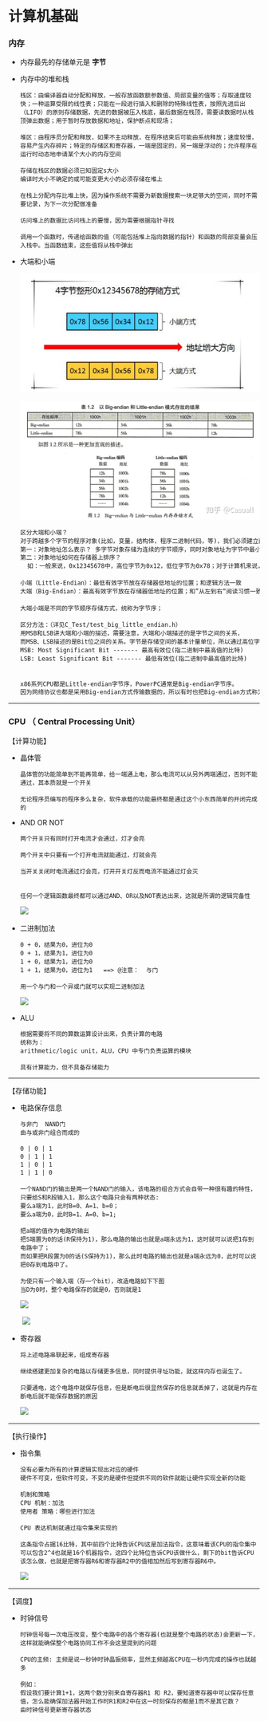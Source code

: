 # 计算机基础

### 内存

* 内存最先的存储单元是 **字节**





* 内存中的堆和栈

  ``` text
  栈区：由编译器自动分配和释放，一般存放函数额参数值、局部变量的值等；存取速度较快；一种运算受限的线性表；只能在一段进行插入和删除的特殊线性表，按照先进后出（LIFO）的原则存储数据，先进的数据被压入栈底，最后数据在栈顶，需要读数据时从栈顶弹出数据；用于暂时存放数据和地址，保护断点和现场；
  
  堆区：由程序员分配和释放，如果不主动释放，在程序结束后可能由系统释放；速度较慢，容易产生内存碎片；特定的存储区和寄存器，一端是固定的，另一端是浮动的；允许程序在运行时动态地申请某个大小的内存空间
  
  存储在栈区的数据必须已知固定s大小
  编译时大小不确定的或可能变更大小的必须存储在堆上
  
  在栈上分配内存比堆上快，因为操作系统不需要为新数据搜索一块足够大的空间，同时不需要记录，为下一次分配做准备
  
  访问堆上的数据比访问栈上的要慢，因为需要根据指针寻找
  
  调用一个函数时，传递给函数的值（可能包括堆上指向数据的指针）和函数的局部变量会压入栈中。当函数结束，这些值将从栈中弹出
  ```
  
  



* 大端和小端

  ![](大端vs.小端.jpg)

  ![](https://raw.githubusercontent.com/MJX1010/PicGoRepo/main/img/202109262134303.jpg)

  ``` tex
  区分大端和小端？
  对于跨越多个字节的程序对象(比如，变量，结构体，程序二进制代码，等)，我们必须建立两个统一的规则，用来规范化。
  第一：对象地址怎么表示？ 多字节对象存储为连续的字节顺序，同时对象地址为字节中最小的地址
  第二：对象地址如何在存储器上排序？ 
  	如：一般来说，0x12345678中，高位字节为0x12，低位字节为0x78；对于计算机来说，高位低位怎么放都可以
  
  小端（Little-Endian）：最低有效字节放在存储器低地址的位置；和逻辑方法一致
  大端（Big-Endian）：最高有效字节放在存储器低地址的位置；和”从左到右“阅读习惯一致
  
  大端小端是不同的字节顺序存储方式，统称为字节序；
  
  区分方法：（详见C_Test/test_big_little_endian.h）
  用MSB和LSB讲大端和小端的描述，需要注意，大端和小端描述的是字节之间的关系，
  而MSB、LSB描述的是Bit位之间的关系。字节是存储空间的基本计量单位，所以通过高位字节和低位字节来理解大小端存储是最为直接的。
  MSB: Most Significant Bit ------- 最高有效位(指二进制中最高值的比特)
  LSB: Least Significant Bit ------- 最低有效位(指二进制中最高值的比特)
  
  
  x86系列CPU都是Little-endian字节序，PowerPC通常是Big-endian字节序。
  因为网络协议也都是采用Big-endian方式传输数据的，所以有时也把Big-endian方式称为网络字节序
  ```

  





---



### CPU （ Central Processing Unit）



【计算功能】

* 晶体管

  ``` text
  晶体管的功能简单到不能再简单，给一端通上电，那么电流可以从另外两端通过，否则不能通过，其本质就是一个开关
  
  无论程序员编写的程序多么复杂，软件承载的功能最终都是通过这个小东西简单的开闭完成的
  ```

* AND  OR  NOT

  ```text
  两个开关只有同时打开电流才会通过，灯才会亮
  
  两个开关中只要有一个打开电流就能通过，灯就会亮
  
  当开关关闭时电流通过灯会亮，打开开关灯反而电流不能通过灯会灭
  
  
  任何一个逻辑函数最终都可以通过AND、OR以及NOT表达出来，这就是所谓的逻辑完备性
  ```

  ![](https://i.loli.net/2021/05/27/2B6QfpNTG79Uti1.png)

  

* 二进制加法

  ``` text
  0 + 0，结果为0，进位为0
  0 + 1，结果为1，进位为0
  1 + 0，结果为1，进位为0
  1 + 1，结果为0，进位为1   ==> @注意：  与门
  
  用一个与门和一个异或门就可以实现二进制加法
  ```

  ![](https://i.loli.net/2021/05/27/Gfq5c2WZlyQVNgx.png)

* ALU

  ``` text
  根据需要将不同的算数运算设计出来，负责计算的电路
  统称为：
  arithmetic/logic unit，ALU，CPU 中专门负责运算的模块
  
  具有计算能力，但不具备存储能力
  ```





---



【存储功能】



* 电路保存信息

  ``` text
  与非门  NAND门
  由与或非门组合而成的
  
  0 | 0 | 1
  0 | 1 | 1
  1 | 0 | 1
  1 | 1 | 0
  
  一个NAND门的输出是两一个NAND门的输入，该电路的组合方式会自带一种很有趣的特性，只要给S和R段输入1，那么这个电路只会有两种状态:
  要么a端为1，此时B=0、A=1、b=0；
  要么a端为0，此时B=1、A=0、b=1;
  
  把a端的值作为电路的输出
  把S端置为0的话(R保持为1)，那么电路的输出也就是a端永远为1，这时就可以说把1存到电路中了；
  而如果把R段置为0的话(S保持为1)，那么此时电路的输出也就是a端永远为0，此时可以说把0存到电路中了。
  
  为使只有一个输入端（存一个bit），改造电路如下下图
  当D为0时，整个电路保存的就是0，否则就是1
  ```

  ![](https://i.loli.net/2021/05/27/bsjA9SriRYmxz7M.png)

  ​	![](https://i.loli.net/2021/05/27/nhqHFOw4iCd1P7t.png)



* 寄存器

  ``` text
  将上述电路串联起来，组成寄存器
  
  继续搭建更加复杂的电路以存储更多信息，同时提供寻址功能，就这样内存也诞生了。
  
  只要通电，这个电路中就保存信息，但是断电后很显然保存的信息就丢掉了，这就是内存在断电后就不能保存数据的原因
  ```

  ![](https://i.loli.net/2021/05/27/fU1Te6QIz75DdjM.png)







---



【执行操作】

* 指令集

  ``` text
  没有必要为所有的计算逻辑实现出对应的硬件
  硬件不可变，但软件可变，不变的是硬件但提供不同的软件就能让硬件实现全新的功能
  
  机制和策略
  CPU 机制：加法
  使用者 策略：哪些进行加法
  
  CPU 表达机制就通过指令集来实现的
  
  这条指令占据16比特，其中前四个比特告诉CPU这是加法指令，这意味着该CPU的指令集中可以包含2^4也就是16个机器指令，这四个比特位告诉CPU该做什么，剩下的bit告诉CPU该怎么做，也就是把寄存器R6和寄存器R2中的值相加然后写到寄存器R6中。
  ```

  ![](https://i.loli.net/2021/05/27/A4yNFp8rTsBUafh.png)





---



【调度】

* 时钟信号

  ``` text
  时钟信号每一次电压改变，整个电路中的各个寄存器(也就是整个电路的状态)会更新一下，这样就能确保整个电路协同工作不会这里提到的问题
  
  CPU的主频: 主频是说一秒钟时钟晶振频率，显然主频越高CPU在一秒内完成的操作也就越多
  
  例如：
  假设我们要计算1+1，这两个数分别来自寄存器R1 和 R2，要知道寄存器中可以保存任意值，怎么能确保加法器开始工作时R1和R2中在这一时刻保存的都是1而不是其它数？
  由时钟信号更新寄存器状态
  ```

  
